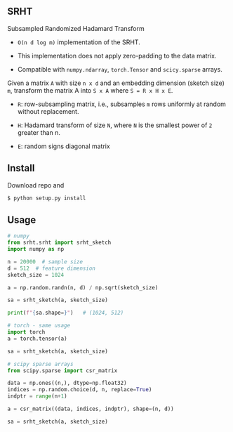 ## SRHT
Subsampled Randomized Hadamard Transform

- `O(n d log m)` implementation of the SRHT. 

- This implementation does not apply zero-padding to the data matrix.
- Compatible with `numpy.ndarray`, `torch.Tensor` and `scicy.sparse` arrays.

Given a matrix `A` with size `n x d` and an embedding dimension (sketch size) `m`, transform the matrix A into `S x A` where 
`S = R x H x E`.

- `R`: row-subsampling matrix, i.e., subsamples `m` rows uniformly at random without replacement.

- `H`: Hadamard transform of size `N`, where `N` is the smallest power of `2` greater than n.

- `E`: random signs diagonal matrix


## Install

Download repo and
```bash
$ python setup.py install
```

## Usage

```python
# numpy 
from srht.srht import srht_sketch
import numpy as np

n = 20000  # sample size
d = 512  # feature dimension
sketch_size = 1024

a = np.random.randn(n, d) / np.sqrt(sketch_size)  

sa = srht_sketch(a, sketch_size)

print(f"{sa.shape=}")   # (1024, 512)

# torch - same usage
import torch
a = torch.tensor(a)

sa = srht_sketch(a, sketch_size)  

# scipy sparse arrays
from scipy.sparse import csr_matrix

data = np.ones((n,), dtype=np.float32)
indices = np.random.choice(d, n, replace=True)
indptr = range(n+1)

a = csr_matrix((data, indices, indptr), shape=(n, d))

sa = srht_sketch(a, sketch_size)
```
